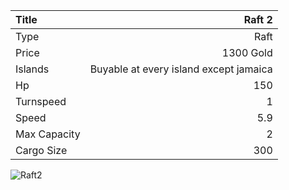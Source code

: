|Title        | Raft 2     
|:-|-:
|Type         | Raft                  
|Price        | 1300 Gold    
|Islands      | Buyable at every island except jamaica
|Hp           | 150
|Turnspeed    | 1
|Speed        | 5.9
|Max Capacity | 2
|Cargo Size   | 300

![Raft2](../assets/img/raft.png)
